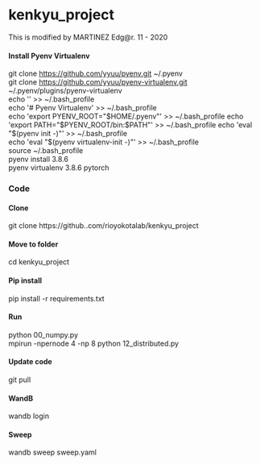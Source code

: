 # kenkyu_project
This is modified by MARTINEZ Edg@r.
11 - 2020

#### Install Pyenv Virtualenv
git clone https://github.com/yyuu/pyenv.git ~/.pyenv  
git clone https://github.com/yyuu/pyenv-virtualenv.git ~/.pyenv/plugins/pyenv-virtualenv  
echo '' >> ~/.bash_profile  
echo '# Pyenv Virtualenv' >> ~/.bash_profile  
echo 'export PYENV_ROOT="$HOME/.pyenv"' >> ~/.bash_profile  
echo 'export PATH="$PYENV_ROOT/bin:$PATH"' >> ~/.bash_profile  
echo 'eval "$(pyenv init -)"' >> ~/.bash_profile  
echo 'eval "$(pyenv virtualenv-init -)"' >> ~/.bash_profile  
source ~/.bash_profile  
pyenv install 3.8.6  
pyenv virtualenv 3.8.6 pytorch

### Code
#### Clone
git clone https://github..com/rioyokotalab/kenkyu_project
#### Move to folder
cd kenkyu_project
#### Pip install
pip install -r requirements.txt
#### Run
python 00_numpy.py  
mpirun -npernode 4 -np 8 python 12_distributed.py
#### Update code
git pull
#### WandB
wandb login
#### Sweep
wandb sweep sweep.yaml
